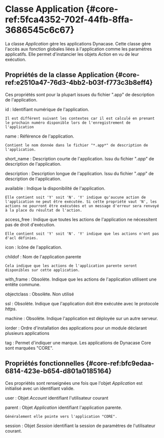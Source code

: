 # Classe Application {#core-ref:5fca4352-702f-44fb-8ffa-3686545c6c67}

La classe *Application* gère les applications Dynacase.
Cette classe gère l'accès aux fonction globales liées à l'application comme les paramètres applicatifs. Elle permet d'instancier les objets *Action* en vu de leur exécution.


## Propriétés de la classe Application {#core-ref:e2510a47-76d3-4bb2-b03f-f773c3b8eff4}
Ces propriétés sont pour la plupart issues du fichier ".app" de description de l'application.

id
: Identifiant numérique de l'application.
    
    Il est différent suivant les contextes car il est calculé en prenant le prochain numéro disponible lors de l'enregistrement de l'application

name
: Référence de l'application. 
    
    Contient le nom donnée dans le fichier "*.app*" de description de l'application.

short_name
: Description courte de l'application. Issu du fichier "*.app*" de description de l'application.

description
: Description longue de l'application. Issu du fichier "*.app*" de description de l'application.

available
: Indique la disponibilité de l'application.
    
    Elle contient soit 'Y' soit 'N'. 'Y' indique qu'aucune action de l'application ne peut être exécutée. Si cette propriété vaut 'N', les actions ne pourront être exécutées et un message d'erreur sera renvoyé à la place du résultat de l'action.

access_free
: Indique que toutes les actions de l'application ne nécessitent pas de droit d'exécution.
    
    Elle contient soit 'Y' soit 'N'. 'Y' indique que les actions n'ont pas d'acl définies.

icon
: Icône de l'application.

childof
: Nom de l'application parente
    
    Cela indique que les actions de l'application parente seront disponibles sur cette application.

with_frame
: Obsolète. Indique que les actions de l'application utilisent une entête commune.

objectclass
: Obsolète. Non utilisé

ssl
: Obsolète. Indique que l'application doit être exécutée avec le protocole *https*.

machine
: Obsolète. Indique l'application est déployée sur un autre serveur.

iorder
: Ordre d'installation des applications pour un module déclarant plusieurs applications

tag
: Permet d'indiquer une marque. Les applications de Dynacase Core sont marquées "CORE".


## Propriétés fonctionnelles {#core-ref:bfc9edaa-6814-423e-b654-d801a0185164}
Ces propriétés sont renseignées une fois que l'objet *Application* est initialisé avec un identifiant valide.

user
: Objet *Account* identifiant l'utilisateur courant

parent
: Objet *Application* identifiant l'application parente.
    
    Généralement elle pointe vers l'application "CORE".

session
: Objet *Session* identifiant la session de paramètres de l'utilisateur courant.


